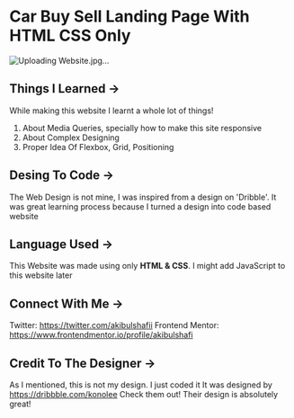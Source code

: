 # Car Buy Sell Landing Page With HTML CSS Only

![Uploading Website.jpg…]()

## Things I Learned ->

While making this website I learnt a whole lot of things!

  1. About Media Queries, specially how to make this site responsive
  2. About Complex Designing
  3. Proper Idea Of Flexbox, Grid, Positioning

## Desing To Code ->

The Web Design is not mine, I was inspired from a design on 'Dribble'. It was great learning process because I turned a design into code based website

## Language Used ->

This Website was made using only **HTML & CSS**.
I might add JavaScript to this website later

## Connect With Me ->

Twitter: https://twitter.com/akibulshafii
Frontend Mentor: https://www.frontendmentor.io/profile/akibulshafi

## Credit To The Designer ->

As I mentioned, this is not my design. I just coded it
It was designed by https://dribbble.com/konolee
Check them out! Their design is absolutely great!


